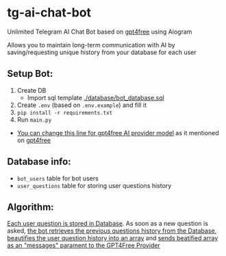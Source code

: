 # tg-ai-chat-bot
Unlimited Telegram AI Chat Bot based on [gpt4free](https://github.com/xtekky/gpt4free) using Aiogram

Allows you to maintain long-term communication with AI by saving/requesting unique history from your database for each user

## Setup Bot:
1. Create DB 
    - Import sql template [./database/bot_database.sql](./database/bot_database.sql)
1. Create `.env` (based on `.env.example`) and fill it
1. `pip install -r requirements.txt`
1. Run `main.py`
* [You can change this line for gpt4free AI provider model](./handlers/user_questions.py?plain=1#L110) as it mentioned on [gpt4free](https://github.com/xtekky/gpt4free#models)

## Database info:
* `bot_users` table for bot users
* `user_questions` table for storing user questions history

## Algorithm:
[Each user question is stored in Database](./database/bot_database.sql). As soon as a new question is asked, [the bot retrieves the previous questions history from the Database](./handlers/user_questions.py?plain=1#L94-L96), [beautifies the user question history into an array](./handlers/user_questions.py?plain=1#L98-L107) and [sends beatified array as an "messages" parament to the GPT4Free Provider](./handlers/user_questions.py?plain=1#L110)
